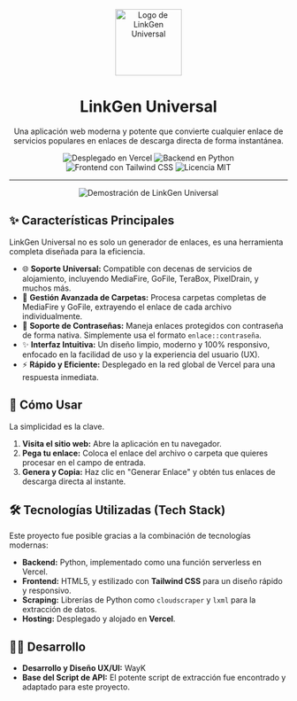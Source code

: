 <div align="center">
  <img src="https://envs.sh/ER1.jpg" alt="Logo de LinkGen Universal" width="120">
  <h1>
    LinkGen Universal
  </h1>
  <p>
    Una aplicación web moderna y potente que convierte cualquier enlace de servicios populares en enlaces de descarga directa de forma instantánea.
  </p>

  <p>
    <img src="https://img.shields.io/badge/Despliegue-Vercel-black?style=for-the-badge&logo=vercel" alt="Desplegado en Vercel">
    <img src="https://img.shields.io/badge/Backend-Python-blue?style=for-the-badge&logo=python" alt="Backend en Python">
    <img src="https://img.shields.io/badge/Frontend-TailwindCSS-38B2AC?style=for-the-badge&logo=tailwind-css" alt="Frontend con Tailwind CSS">
    <img src="https://img.shields.io/badge/Licencia-MIT-green?style=for-the-badge" alt="Licencia MIT">
  </p>
</div>

---

<p align="center">
  <img src="https://envs.sh/ERU.jpg" alt="Demostración de LinkGen Universal">
</p>

## ✨ Características Principales

LinkGen Universal no es solo un generador de enlaces, es una herramienta completa diseñada para la eficiencia.

* 🌐 **Soporte Universal:** Compatible con decenas de servicios de alojamiento, incluyendo MediaFire, GoFile, TeraBox, PixelDrain, y muchos más.
* 📁 **Gestión Avanzada de Carpetas:** Procesa carpetas completas de MediaFire y GoFile, extrayendo el enlace de cada archivo individualmente.
* 🔑 **Soporte de Contraseñas:** Maneja enlaces protegidos con contraseña de forma nativa. Simplemente usa el formato `enlace::contraseña`.
* ✨ **Interfaz Intuitiva:** Un diseño limpio, moderno y 100% responsivo, enfocado en la facilidad de uso y la experiencia del usuario (UX).
* ⚡ **Rápido y Eficiente:** Desplegado en la red global de Vercel para una respuesta inmediata.

## 🚀 Cómo Usar

La simplicidad es la clave.

1.  **Visita el sitio web:** Abre la aplicación en tu navegador.
2.  **Pega tu enlace:** Coloca el enlace del archivo o carpeta que quieres procesar en el campo de entrada.
3.  **Genera y Copia:** Haz clic en "Generar Enlace" y obtén tus enlaces de descarga directa al instante.

## 🛠️ Tecnologías Utilizadas (Tech Stack)

Este proyecto fue posible gracias a la combinación de tecnologías modernas:

* **Backend:** Python, implementado como una función serverless en Vercel.
* **Frontend:** HTML5, y estilizado con **Tailwind CSS** para un diseño rápido y responsivo.
* **Scraping:** Librerías de Python como `cloudscraper` y `lxml` para la extracción de datos.
* **Hosting:** Desplegado y alojado en **Vercel**.

## 👨‍💻 Desarrollo

* **Desarrollo y Diseño UX/UI:** WayK
* **Base del Script de API:** El potente script de extracción fue encontrado y adaptado para este proyecto.
